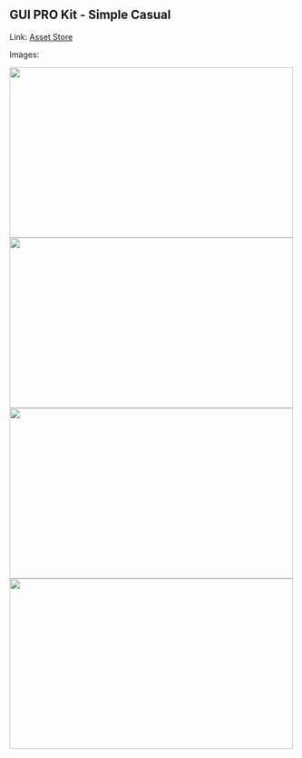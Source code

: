 ## GUI PRO Kit - Simple Casual

Link: [Asset Store](https://assetstore.unity.com/packages/vfx/shaders/toon-water-urp-170520#description)

Images:

<img src="https://assetstorev1-prd-cdn.unity3d.com/key-image/50278a2d-bc81-4a25-90ce-e5e0adb2aba6.webp" width="500" height="300">
<img src="https://assetstorev1-prd-cdn.unity3d.com/package-screenshot/b6225434-2e47-4dbb-bdff-3edcc4397fd8.webp" width="500" height="300">
<img src="https://assetstorev1-prd-cdn.unity3d.com/package-screenshot/37be0e5a-4afd-4e95-8e70-18d7410200c5.webp" width="500" height="300">
<img src="https://assetstorev1-prd-cdn.unity3d.com/package-screenshot/f5dbe378-f65e-4d56-ab88-58691398bf7c.webp" width="500" height="300">

